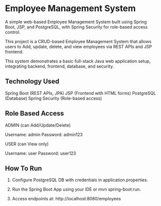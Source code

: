 
# Employee Management System
A simple web-based Employee Management System built using Spring Boot, JSP, and PostgreSQL, with Spring Security for role-based access control.

This project is a CRUD-based Employee Management System that allows users to Add, update, delete, and view employees via REST APIs and JSP frontend.

This system demonstrates a basic full-stack Java web application setup, integrating backend, frontend, database, and security.

## Technology Used
Spring Boot (REST APIs, JPA)
JSP (Frontend with HTML forms)
PostgreSQL (Database)
Spring Security (Role-based access)

## Role Based Access
ADMIN (can Add/Update/Delete)

Username: admin
Password: admin123

USER (can View only)

Username: user
Password: user123

## How To Run
1. Configure PostgreSQL DB with credentials in application.properties.

2. Run the Spring Boot App using your IDE or mvn spring-boot:run.

3. Access endpoints at: http://localhost:8080/employees
